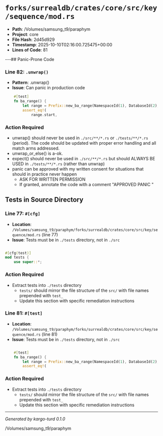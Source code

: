# `forks/surrealdb/crates/core/src/key/sequence/mod.rs`

- **Path**: /Volumes/samsung_t9/paraphym
- **Project**: core
- **File Hash**: 2d45d929  
- **Timestamp**: 2025-10-10T02:16:00.725475+00:00  
- **Lines of Code**: 81

---## Panic-Prone Code


### Line 82: `.unwrap()`

- **Pattern**: .unwrap()
- **Issue**: Can panic in production code

```rust
	#[test]
	fn ba_range() {
		let range = Prefix::new_ba_range(NamespaceId(1), DatabaseId(2), "testsq").unwrap();
		assert_eq!(
			range.start,
```

### Action Required

- unwrap() should never be used in `./src/**/*.rs` or `./tests/**/*.rs` (period). The code should be updated with proper error handling and all match arms addressed.
- unwrap_or_else() is a-ok. 
- expect() should never be used in `./src/**/*.rs` but should ALWAYS BE USED in `./tests/**/*.rs` (rather than unwrap)
- panic can be approved with my written consent for situations that should in practice never happen  
  - ASK FOR WRITTEN PERMISSION
  - If granted, annotate the code with a comment "APPROVED PANIC "

## Tests in Source Directory


### Line 77: `#[cfg]`

- **Location**: `/Volumes/samsung_t9/paraphym/forks/surrealdb/crates/core/src/key/sequence/mod.rs` (line 77)
- **Issue**: Tests must be in `./tests` directory, not in `./src`

```rust

#[cfg(test)]
mod tests {
	use super::*;

```

### Action Required

- Extract tests into `./tests` directory
  - `tests/` should mirror the file structure of the `src/` with file names prepended with `test_`
  - Update this section with specific remediation instructions
  


### Line 81: `#[test]`

- **Location**: `/Volumes/samsung_t9/paraphym/forks/surrealdb/crates/core/src/key/sequence/mod.rs` (line 81)
- **Issue**: Tests must be in `./tests` directory, not in `./src`

```rust

	#[test]
	fn ba_range() {
		let range = Prefix::new_ba_range(NamespaceId(1), DatabaseId(2), "testsq").unwrap();
		assert_eq!(
```

### Action Required

- Extract tests into `./tests` directory
  - `tests/` should mirror the file structure of the `src/` with file names prepended with `test_`
  - Update this section with specific remediation instructions
  

---

*Generated by kargo-turd 0.1.0*

/Volumes/samsung_t9/paraphym